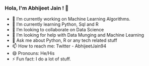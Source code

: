 ### Hola, I'm Abhijeet Jain ! 👋

- 🔭 I’m currently working on Machine Learning Algorithms.
- 🌱 I’m currently learning Python, Sql and R
- 👯 I’m looking to collaborate on Data Science
- 🤔 I’m looking for help with Data Munging and Machine Learning
- 💬 Ask me about Python, R or any tech related stuff
- 📫 How to reach me: Twitter - AbhijeetJain94
- 😄 Pronouns: He/His
- ⚡ Fun fact: I do a lot of stuff.
